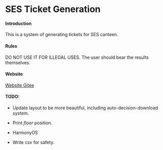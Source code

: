 # SES Ticket Generation

#### Introduction

This is a system of generating tickets for SES canteen.

#### Rules

DO NOT USE IT FOR ILLEGAL USES. The user should bear the results themselves.

#### Website

[Website Gitee](https://jiubugaosuni.gitee.io/sesticket-gen)

#### TODO:

- Update layout to be more beautiful, including auto-decision-download system.

- Print *floor* position.

- HarmonyOS

- Write csv for safety.